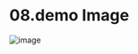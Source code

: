 # 08.demo Image
![image](https://user-images.githubusercontent.com/92011625/143987870-964513da-ffe7-4da8-9897-0abd7f277bfb.png)
